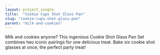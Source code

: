 ```yaml
---
layout: project_single
title:  "Cookie Cups Shot Glass Pan"
slug: "cookie-cups-shot-glass-pan"
parent: "milk-and-cookies"
---
```

Milk and cookies anyone? This ingenious Cookie Shot Glass Pan Set combines two iconic pairings for one delicious treat. Bake six cookie shot glasses at once, the perfect party treat!